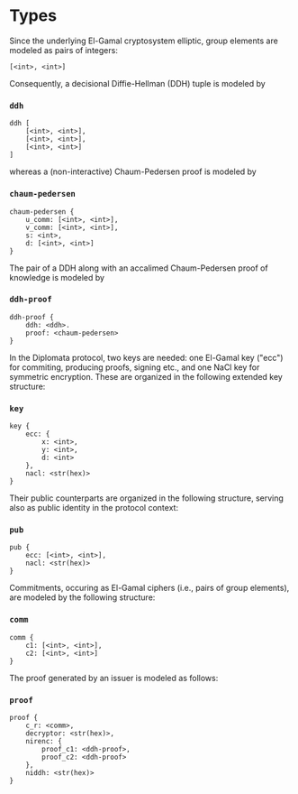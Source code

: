 # Types

Since the underlying El-Gamal cryptosystem elliptic, group elements
are modeled as pairs of integers:

```
[<int>, <int>]
```

Consequently, a decisional Diffie-Hellman (DDH) tuple is modeled by

### `ddh`
```
ddh [
    [<int>, <int>], 
    [<int>, <int>], 
    [<int>, <int>]
]
```

whereas a (non-interactive) Chaum-Pedersen proof is modeled by

### `chaum-pedersen`
```
chaum-pedersen {
    u_comm: [<int>, <int>],
    v_comm: [<int>, <int>],
    s: <int>,
    d: [<int>, <int>]
}
```

The pair of a DDH along with an accalimed Chaum-Pedersen proof 
of knowledge is modeled by

### `ddh-proof`
```
ddh-proof {
    ddh: <ddh>.
    proof: <chaum-pedersen>
}
```

In the Diplomata protocol, two keys are needed: one El-Gamal key ("ecc") for
commiting, producing proofs, signing etc., and one NaCl key for 
symmetric encryption. These are organized in the following 
extended key structure:

### `key`
```
key {
    ecc: {
        x: <int>,
        y: <int>,
        d: <int>
    },
    nacl: <str(hex)>
}
```

Their public counterparts are organized in the following structure, serving
also as public identity in the protocol context:

### `pub`
```
pub {
    ecc: [<int>, <int>],
    nacl: <str(hex)>
}
```

Commitments, occuring as El-Gamal ciphers (i.e., pairs of group elements), are
modeled by the following structure:

### `comm`
```
comm {
    c1: [<int>, <int>],
    c2: [<int>, <int>]
}
```

The proof generated by an issuer is modeled as follows:

### `proof`
```
proof {
    c_r: <comm>,
    decryptor: <str(hex)>,
    nirenc: {
        proof_c1: <ddh-proof>,
        proof_c2: <ddh-proof>
    },
    niddh: <str(hex)>
}
```
